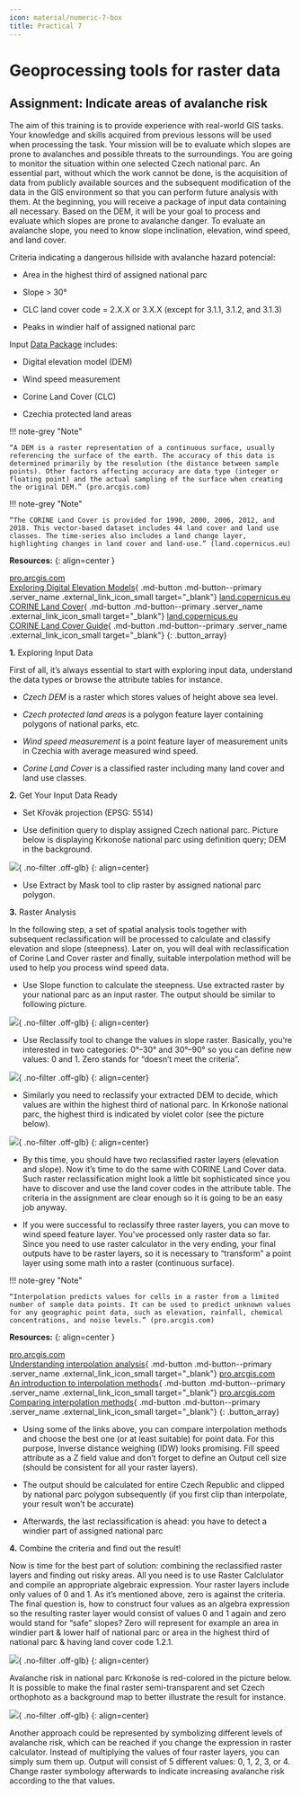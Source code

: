 ```yaml
---
icon: material/numeric-7-box
title: Practical 7
---
```


# Geoprocessing tools for raster data

## Assignment: Indicate areas of avalanche risk
The aim of this training is to provide experience with real-world GIS tasks. Your knowledge and skills acquired from previous lessons will be used when processing the task.
Your mission will be to evaluate which slopes are prone to avalanches and possible threats to the surroundings. You are going to monitor the situation within one selected Czech national parc.
An essential part, without which the work cannot be done, is the acquisition of data from publicly available sources and the subsequent modification of the data in the GIS environment so that you can perform future analysis with them. At the beginning, you will receive a package of input data containing all necessary. Based on the DEM, it will be your goal to process and evaluate which slopes are prone to avalanche danger. To evaluate an avalanche slope, you need to know slope inclination, elevation, wind speed, and land cover.

Criteria indicating a dangerous hillside with avalanche hazard potencial:

- Area in the highest third of assigned national parc

- Slope > 30°

- CLC land cover code = 2.X.X or 3.X.X (except for 3.1.1, 3.1.2, and 3.1.3)

- Peaks in windier half of assigned national parc

Input [Data Package](../assets/cviceni7/AvalancheRisk.gdb.zip) includes:

- Digital elevation model (DEM)

- Wind speed measurement

- Corine Land Cover (CLC)

- Czechia protected land areas

!!! note-grey "Note"

    “A DEM is a raster representation of a continuous surface, usually referencing the surface of the earth. The accuracy of this data is determined primarily by the resolution (the distance between sample points). Other factors affecting accuracy are data type (integer or floating point) and the actual sampling of the surface when creating the original DEM.” (pro.arcgis.com)

!!! note-grey "Note"

    “The CORINE Land Cover is provided for 1990, 2000, 2006, 2012, and 2018. This vector-based dataset includes 44 land cover and land use classes. The time-series also includes a land change layer, highlighting changes in land cover and land-use.” (land.copernicus.eu)

__Resources:__
{: align=center }

[<span>pro.arcgis.com</span><br>Exploring Digital Elevation Models](https://pro.arcgis.com/en/pro-app/latest/tool-reference/spatial-analyst/exploring-digital-elevation-models.htm){ .md-button .md-button--primary .server_name .external_link_icon_small target="_blank"}
[<span>land.copernicus.eu</span><br>CORINE Land Cover](https://land.copernicus.eu/pan-european/corine-land-cover){ .md-button .md-button--primary .server_name .external_link_icon_small target="_blank"}
[<span>land.copernicus.eu</span><br>CORINE Land Cover Guide](https://land.copernicus.eu/user-corner/technical-library/corine-land-cover-nomenclature-guidelines/html){ .md-button .md-button--primary .server_name .external_link_icon_small target="_blank"}
{: .button_array}

**1.** Exploring Input Data

First of all, it’s always essential to start with exploring input data, understand the data types or browse the attribute tables for instance.

- *Czech DEM* is a raster which stores values of height above sea level.

- *Czech protected land areas* is a polygon feature layer containing polygons of national parks, etc.

- *Wind speed measurement* is a point feature layer of measurement units in Czechia with average measured wind speed.

- *Corine Land Cover* is a classified raster including many land cover and land use classes.

**2.** Get Your Input Data Ready

- Set Křovák projection (EPSG: 5514)

- Use definition query to display assigned Czech national parc. Picture below is displaying Krkonoše national parc using definition query; DEM in the background.

![](../assets/cviceni7/Obrázek1.png){ .no-filter .off-glb}
{: align=center}
 
- Use Extract by Mask tool to clip raster by assigned national parc polygon.

**3.** Raster Analysis

In the following step, a set of spatial analysis tools together with subsequent reclassification will be processed to calculate and classify elevation and slope (steepness). Later on, you will deal with reclassification of Corine Land Cover raster and finally, suitable interpolation method will be used to help you process wind speed data.

- Use Slope function to calculate the steepness. Use extracted raster by your national parc as an input raster. The output should be similar to following picture.

![](../assets/cviceni7/Obrázek2.png){ .no-filter .off-glb}
{: align=center}
 
- Use Reclassify tool to change the values in slope raster. Basically, you’re interested in two categories: 0°–30° and 30°–90° so you can define new values: 0 and 1. Zero stands for “doesn’t meet the criteria”.

![](../assets/cviceni7/Obrázek3.png){ .no-filter .off-glb}
{: align=center}
 
- Similarly you need to reclassify your extracted DEM to decide, which values are within the highest third of national parc. In Krkonoše national parc, the highest third is indicated by violet color (see the picture below).

![](../assets/cviceni7/Obrázek4.png){ .no-filter .off-glb}
{: align=center}
 
- By this time, you should have two reclassified raster layers (elevation and slope). Now it’s time to do the same with CORINE Land Cover data. Such raster reclassification might look a little bit sophisticated since you have to discover and use the land cover codes in the attribute table. The criteria in the assignment are clear enough so it is going to be an easy job anyway.

- If you were successful to reclassify three raster layers, you can move to wind speed feature layer. You’ve processed only raster data so far. Since you need to use raster calculator in the very ending, your final outputs have to be raster layers, so it is necessary to “transform” a point layer using some math into a raster (continuous surface).

!!! note-grey "Note"

    “Interpolation predicts values for cells in a raster from a limited number of sample data points. It can be used to predict unknown values for any geographic point data, such as elevation, rainfall, chemical concentrations, and noise levels.” (pro.arcgis.com)

__Resources:__
{: align=center }

[<span>pro.arcgis.com</span><br>Understanding interpolation analysis](https://pro.arcgis.com/en/pro-app/latest/tool-reference/spatial-analyst/understanding-interpolation-analysis.htm){ .md-button .md-button--primary .server_name .external_link_icon_small target="_blank"}
[<span>pro.arcgis.com</span><br>An introduction to interpolation methods](https://pro.arcgis.com/en/pro-app/latest/help/analysis/geostatistical-analyst/an-introduction-to-interpolation-methods.htm){ .md-button .md-button--primary .server_name .external_link_icon_small target="_blank"}
[<span>pro.arcgis.com</span><br>Comparing interpolation methods](https://pro.arcgis.com/en/pro-app/latest/tool-reference/spatial-analyst/comparing-interpolation-methods.htm){ .md-button .md-button--primary .server_name .external_link_icon_small target="_blank"}
{: .button_array}

- Using some of the links above, you can compare interpolation methods and choose the best one (or at least suitable) for point data. For this purpose, Inverse distance weighing (IDW) looks promising. Fill speed attribute as a Z field value and don’t forget to define an Output cell size (should be consistent for all your raster layers).

- The output should be calculated for entire Czech Republic and clipped by national parc polygon subsequently (if you first clip than interpolate, your result won’t be accurate)

- Afterwards, the last reclassification is ahead: you have to detect a windier part of assigned national parc

**4.** Combine the criteria and find out the result!

Now is time for the best part of solution: combining the reclassified raster layers and finding out risky areas. All you need is to use Raster Calclulator and compile an appropriate algebraic expression. Your raster layers include only values of 0 and 1. As it’s mentioned above, zero is against the criteria. The final question is, how to construct four values as an algebra expression so the resulting raster layer would consist of values 0 and 1 again and zero would stand for “safe” slopes? Zero will represent for example an area in windier part & lower half of national parc or area in the highest third of national parc & having land cover code 1.2.1.

![](../assets/cviceni7/Obrázek5.png){ .no-filter .off-glb}
{: align=center}

Avalanche risk in national parc Krkonoše is red-colored in the picture below. It is possible to make the final raster semi-transparent and set Czech orthophoto as a background map to better illustrate the result for instance.

![](../assets/cviceni7/Obrázek6.png){ .no-filter .off-glb}
{: align=center}

Another approach could be represented by symbolizing different levels of avalanche risk, which can be reached if you change the expression in raster calculator. Instead of multiplying the values of four raster layers, you can simply sum them up. Output will consist of 5 different values: 0, 1, 2, 3, or 4. Change raster symbology afterwards to indicate increasing avalanche risk according to the that values.

